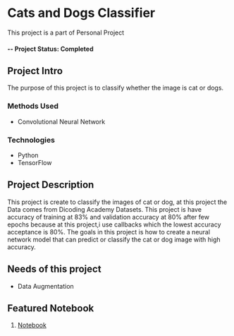 # Cats and Dogs Classifier
This project is a part of Personal Project

#### -- Project Status: Completed

## Project Intro
The purpose of this project is to classify whether the image is cat or dogs.

### Methods Used
- Convolutional Neural Network

### Technologies
- Python
- TensorFlow

## Project Description
This project is create to classify the images of cat or dog, at this project the Data comes from Dicoding Academy Datasets. This project is have accuracy of training at 83% and validation accuracy at 80% after few epochs because at this project,i use callbacks which the lowest accuracy acceptance is 80%.
The goals in this project is how to create a neural network model that can predict or classify the cat or dog image with high accuracy.

## Needs of this project
- Data Augmentation

## Featured Notebook
1. [Notebook](https://github.com/MrKelv/cats-dogs-image-classifier/blob/main/cats_vs_dogs.ipynb)
